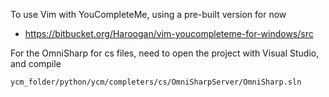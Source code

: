 To use Vim with YouCompleteMe, using a pre-built version for now

- https://bitbucket.org/Haroogan/vim-youcompleteme-for-windows/src

For the OmniSharp for cs files, need to open the project with Visual Studio, and compile
```
ycm_folder/python/ycm/completers/cs/OmniSharpServer/OmniSharp.sln
```
